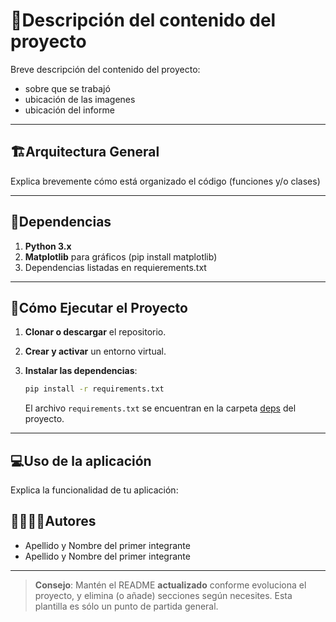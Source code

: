 # 🐍Descripción del contenido del proyecto 

Breve descripción del contenido del proyecto:

- sobre que se trabajó
- ubicación de las imagenes 
- ubicación del informe

---
 
## 🏗Arquitectura General

Explica brevemente cómo está organizado el código (funciones y/o clases)


---
## 📑Dependencias

1. **Python 3.x**
2. **Matplotlib** para gráficos (pip install matplotlib)
5. Dependencias listadas en requierements.txt

---
## 🚀Cómo Ejecutar el Proyecto
1. **Clonar o descargar** el repositorio.

2. **Crear y activar** un entorno virtual.

3. **Instalar las dependencias**:
   ```bash
   pip install -r requirements.txt
   ```
   El archivo `requirements.txt` se encuentran en la carpeta [deps](./deps) del proyecto.
---

## 💻Uso de la aplicación

Explica la funcionalidad de tu aplicación:  


## 🙎‍♀️🙎‍♂️Autores

- Apellido y Nombre del primer integrante
- Apellido y Nombre del primer integrante

---

> **Consejo**: Mantén el README **actualizado** conforme evoluciona el proyecto, y elimina (o añade) secciones según necesites. Esta plantilla es sólo un punto de partida general.
